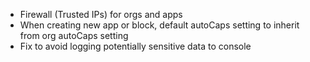 - Firewall (Trusted IPs) for orgs and apps
- When creating new app or block, default autoCaps setting to inherit from org autoCaps setting
- Fix to avoid logging potentially sensitive data to console
